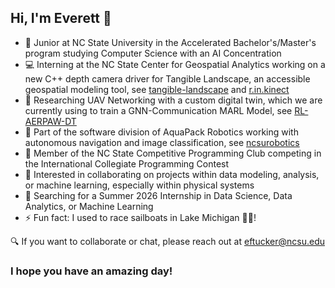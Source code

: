 ## Hi, I'm Everett 👋

- 🏫 Junior at NC State University in the Accelerated Bachelor's/Master's program studying Computer Science with an AI Concentration
- 💻 Interning at the NC State Center for Geospatial Analytics working on a new C++ depth camera driver for Tangible Landscape, an accessible geospatial modeling tool, see [tangible-landscape](https://github.com/tangible-landscape) and [r.in.kinect](https://github.com/EverettTucker471/r.in.kinect/tree/femto-bolt)
- 🌱 Researching UAV Networking with a custom digital twin, which we are currently using to train a GNN-Communication MARL Model, see [RL-AERPAW-DT](https://github.com/EverettTucker471/RL-AERPAW-DT)
- 🤖 Part of the software division of AquaPack Robotics working with autonomous navigation and image classification, see [ncsurobotics](https://github.com/ncsurobotics)
- 🥇 Member of the NC State Competitive Programming Club competing in the International Collegiate Programming Contest
- 👯 Interested in collaborating on projects within data modeling, analysis, or machine learning, especially within physical systems
- 🔭 Searching for a Summer 2026 Internship in Data Science, Data Analytics, or Machine Learning
- ⚡ Fun fact: I used to race sailboats in Lake Michigan 🌊⛵!

🔍 If you want to collaborate or chat, please reach out at eftucker@ncsu.edu

### I hope you have an amazing day!

<!--
**EverettTucker471/EverettTucker471** is a ✨ _special_ ✨ repository because its `README.md` (this file) appears on your GitHub profile.

Here are some ideas to get you started:

- 🔭 I’m currently working on ...
- 🌱 I’m currently learning ...
- 👯 I’m looking to collaborate on ...
- 🤔 I’m looking for help with ...
- 💬 Ask me about ...
- 📫 How to reach me: ...
- 😄 Pronouns: ...
- ⚡ Fun fact: ...
-->
